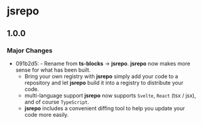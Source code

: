 # jsrepo

## 1.0.0

### Major Changes

- 091b2d5: - Rename from **ts-blocks** -> **jsrepo**. **jsrepo** now makes more sense for what has been built.
  - Bring your own registry with **jsrepo** simply add your code to a repository and let **jsrepo** build it into a registry to distribute your code.
  - multi-language support **jsrepo** now supports `Svelte`, `React` (tsx / jsx), and of course `TypeScript`.
  - **jsrepo** includes a convenient diffing tool to help you update your code more easily.
